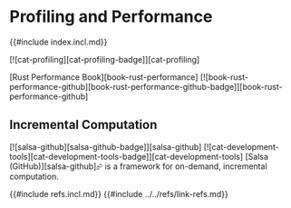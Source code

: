 # Profiling and Performance

{{#include index.incl.md}}

[![cat-profiling][cat-profiling-badge]][cat-profiling]

[Rust Performance Book][book-rust-performance]  [![book-rust-performance-github][book-rust-performance-github-badge]][book-rust-performance-github]

## Incremental Computation

[![salsa-github][salsa-github-badge]][salsa-github]  [![cat-development-tools][cat-development-tools-badge]][cat-development-tools]
[Salsa (GitHub)][salsa-github]⮳ is a framework for on-demand, incremental computation.

{{#include refs.incl.md}}
{{#include ../../refs/link-refs.md}}

